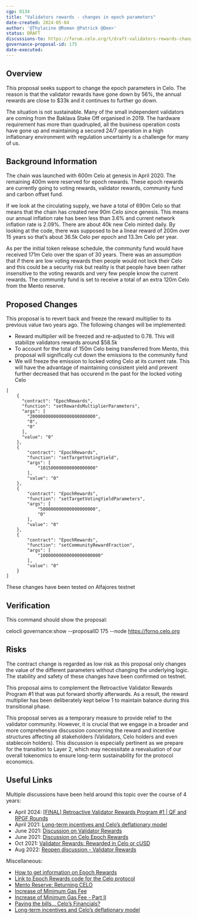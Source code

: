 ```yaml
---
cgp: 0134
title: "Validators rewards - changes in epoch parameters"
date-created: 2024-05-04
author: '@Thylacine @Roman @Patrick @Dee>'
status: DRAFT
discussions-to: https://forum.celo.org/t/draft-validators-rewards-change-in-epoch-parameters/7702
governance-proposal-id: 175
date-executed: 
---
```

 
## Overview

This proposal seeks support to change the epoch parameters in Celo. The reason is that the validator rewards have gone down by 56%, the annual rewards are close to $33k and it continues to further go down. 
 
The situation is not sustainable. Many of the small independent validators are coming from the Baklava Stake Off organised in 2019. The hardware requirement has more than quadrupled, all the business operation costs have gone up and maintaining a secured 24/7 operation in a high inflationary environment with regulation uncertainty is a challenge for many of us.
 
## Background Information
The chain was launched with 600m Celo at genesis in April 2020. The remaining 400m were reserved for epoch rewards. These epoch rewards are currently going to voting rewards, validator rewards, community fund and carbon offset fund. 

If we look at the circulating supply, we have a total of 690m Celo so that means that the chain has created new 90m Celo since genesis. This means our annual inflation rate has been less than 3.6% and current network inflation rate is 2.09%. There are about 40k new Celo minted daily. By looking at the code, there was supposed to be a linear reward of 200m over 15 years so that’s about 36.5k Celo per epoch and 13.3m Celo per year. 

As per the initial token release schedule, the community fund would have received 171m Celo over the span of 30 years. There was an assumption that if there are low voting rewards then people would not lock their Celo and this could be a security risk but reality is that people have been rather insensitive to the voting rewards and very few people know the current rewards. The community fund is set to receive a total of an extra 120m Celo from the Mento reserve.

## Proposed Changes
 
This proposal is to revert back and freeze the reward multiplier to its previous value two years ago. The following changes will be implemented:
- Reward multiplier will be freezed and re-adjusted to 0.78. This will stabilize validators rewards around $58.5k
- To account for the total of 150m Celo being transferred from Mento, this proposal will significally cut down the emissions to the community fund
- We will freeze the emission to locked voting Celo at its current rate. This will have the advantage of maintaining consistent yield and prevent further decreased that has occurend in the past for the locked voting Celo


```
[
    {
      "contract": "EpochRewards",
      "function": "setRewardsMultiplierParameters",
      "args": [
        "2000000000000000000000000",
        "0",
        "0"
      ],
      "value": "0"
    },
    {
        "contract": "EpochRewards",
        "function": "setTargetVotingYield",
        "args": [
            "101500000000000000000"
        ],
        "value": "0"
    },
    {
        "contract": "EpochRewards",
        "function": "setTargetVotingYieldParameters",
        "args": [
            "500000000000000000000",
            "0"
        ],
        "value": "0"
    },
    {
        "contract": "EpochRewards",
        "function": "setCommunityRewardFraction",
        "args": [
            "10000000000000000000000"
        ],
        "value": "0"
    }
]
```

These changes have been tested on Alfajores testnet 

## Verification

This command should show the proposal:

celocli governance:show --proposalID 175 --node https://forno.celo.org


## Risks

The contract change is regarded as low risk as this proposal only changes the value of the different parameters without changing the underlying logic. The stability and safety of these changes have been confirmed on testnet. 

This proposal aims to complement the Retroactive Validator Rewards Program #1 that was put forward shortly afterwards. As a result, the reward multiplier has been deliberately kept below 1 to maintain balance during this transitional phase.

This proposal serves as a temporary measure to provide relief to the validator community. However, it is crucial that we engage in a broader and more comprehensive discussion concerning the reward and incentive structures affecting all stakeholders (Validators, Celo holders and even stablecoin holders). This discussion is especially pertinent as we prepare for the transition to Layer 2, which may necessitate a reevaluation of our overall tokenomics to ensure long-term sustainability for the protocol economics. 

## Useful Links

Multiple discussions have been held around this topic over the course of 4 years:
* April 2024: [[FINAL] Retroactive Validator Rewards Program #1 | QF and RPGF Rounds](https://forum.celo.org/t/final-retroactive-validator-rewards-program-1-qf-and-rpgf-rounds/7889)
* April 2021: [Long-term incentives and Celo’s deflationary model](https://forum.celo.org/t/long-term-incentives-and-celos-deflationary-model/840)
* June 2021: [Discussion on Validator Rewards](https://forum.celo.org/t/discussion-on-validator-rewards/1163)
* June 2021: [Discussion on Celo Epoch Rewards](https://forum.celo.org/t/discussion-on-celo-epoch-rewards/1105)
* Oct 2021: [Validator Rewards: Rewarded in Celo or cUSD](https://forum.celo.org/t/validator-rewards-rewarded-in-celo-or-cusd/1442)
* Aug 2022: [Reopen discussion - Validator Rewards](https://forum.celo.org/t/reopen-discussion-validator-rewards/4082)

Miscellaneous:
* [How to get information on Epoch Rewards](https://forum.celo.org/t/celo-explorer-epoch-rewards-data-now-available/4948)
* [Link to Epoch Rewards code for the Celo protocol](https://github.com/celo-org/celo-monorepo/blob/master/packages/protocol/contracts/governance/EpochRewards.sol)
* [Mento Reserve: Returning CELO](https://forum.celo.org/t/mento-reserve-returning-celo/5236)
* [Increase of Minimum Gas Fee](https://forum.celo.org/t/increase-of-minimum-gas-fee/4616)
* [Increase of Minimum Gas Fee - Part II](https://forum.celo.org/t/increase-of-minimum-gas-fee-part-ii/4947)
* [Paying the bills… Celo’s Financials?](https://forum.celo.org/t/paying-the-bills-celos-financials/3720)
* [Long-term incentives and Celo’s deflationary model](https://forum.celo.org/t/long-term-incentives-and-celos-deflationary-model/840)

